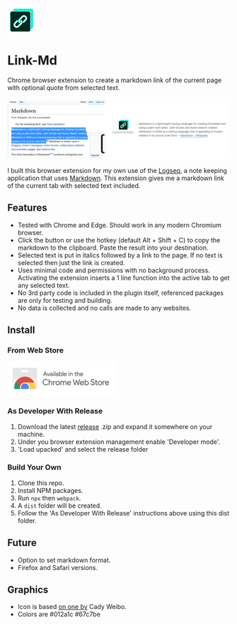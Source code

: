 <img src="src/icons/icon-128.png" width="64"/>

# Link-Md
Chrome browser extension to create a markdown link of the current page with optional quote from selected text.

<img src="resources/banner1.png" width="900"/>

I built this browser extension for my own use of the [Logseq](https://logseq.com/), a note keeping application that uses [Markdown](https://daringfireball.net/projects/markdown/). This extension gives me a markdown link of the current tab with selected text included.

## Features
- Tested with Chrome and Edge. Should work in any modern Chromium browser.
- Click the button or use the hotkey (default Alt + Shift + C) to copy the markdown to the clipboard. Paste the result into your destination.
- Selected text is put in italics followed by a link to the page. If no text is selected then just the link is created.
- Uses minimal code and permissions with no background process. Activating the extension inserts a 1 line function into the active tab to get any selected text.
- No 3rd party code is included in the plugin itself, referenced packages are only for testing and building.
- No data is collected and no calls are made to any websites.

## Install

### From Web Store
<a href="https://chrome.google.com/webstore/detail/link-md/nfjkoojhgklbbnlonpdplbdjkgoemgod"><img src="resources/chrome-store.png" width="248"/></a>

### As Developer With Release
1. Download the latest [release](https://github.com/jadeohl/linkmd/releases) .zip and expand it somewhere on your machine.
2. Under you browser extension management enable 'Developer mode'.
3. 'Load upacked' and select the release folder

### Build Your Own
1. Clone this repo.
2. Install NPM packages.
3. Run ```npx``` then ```webpack```.
4. A ```dist``` folder will be created.
5. Follow the 'As Developer With Release' instructions above using this dist folder.

## Future
- Option to set markdown format.
- Firefox and Safari versions.

## Graphics
- Icon is based [on one by](https://www.veryicon.com/icons/miscellaneous/unionpay-digital-marketing/copy-link-face.html) Cady Weibo.
- Colors are #012a1c #67c7be

